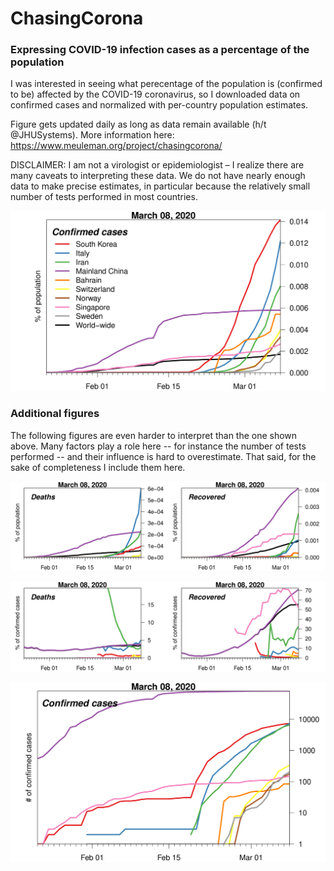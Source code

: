 # ChasingCorona

### Expressing COVID-19 infection cases as a percentage of the population

I was interested in seeing what perecentage of the population is (confirmed to be) affected by the COVID-19 coronavirus,
so I downloaded data on confirmed cases and normalized with per-country population estimates.

Figure gets updated daily as long as data remain available (h/t @JHUSystems).
More information here: https://www.meuleman.org/project/chasingcorona/

DISCLAIMER: I am not a virologist or epidemiologist – I realize there are many caveats to interpreting these data.
We do not have nearly enough data to make precise estimates, in particular because the relatively small number of tests performed in most countries.

![perc. of population confirmed](https://raw.githubusercontent.com/meuleman/ChasingCorona/master/percentage_population_confirmed_top9_min50_latest.png "% of per-country population that are confirmed cases")

### Additional figures
The following figures are even harder to interpret than the one shown above.
Many factors play a role here -- for instance the number of tests performed -- and their influence is hard to overestimate.
That said, for the sake of completeness I include them here.

![perc. of population death or recovered](https://raw.githubusercontent.com/meuleman/ChasingCorona/master/percentage_population_deaths_recovered_top9_min50_latest.png "% of per-country population that has died or recovered from COVID-19")

![perc. of cases death or recovered](https://raw.githubusercontent.com/meuleman/ChasingCorona/master/percentage_cases_deaths_recovered_top9_min50_latest.png "% of per-country cases that has died or recovered from COVID-19")

![number of confirmed cases per country](https://raw.githubusercontent.com/meuleman/ChasingCorona/master/absolute_numbers_top9_min50_latest.png "number of confirmed COVID-19 cases per country")


